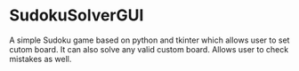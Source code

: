 # SudokuSolverGUI
A simple Sudoku game based on python and tkinter which allows user to set cutom board. It can also solve any valid custom board. Allows user to check mistakes as well.
